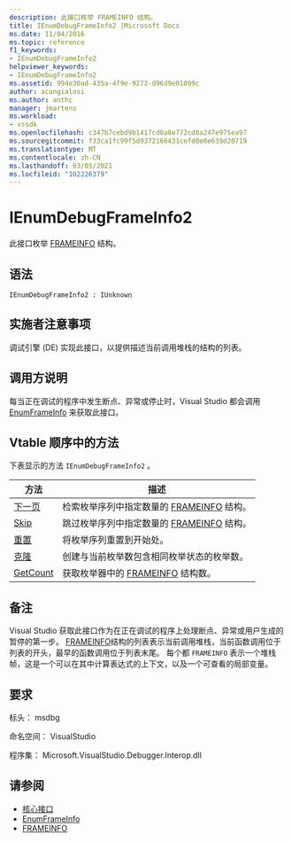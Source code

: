 ```yaml
---
description: 此接口枚举 FRAMEINFO 结构。
title: IEnumDebugFrameInfo2 |Microsoft Docs
ms.date: 11/04/2016
ms.topic: reference
f1_keywords:
- IEnumDebugFrameInfo2
helpviewer_keywords:
- IEnumDebugFrameInfo2
ms.assetid: 994e30ad-435a-4f9e-9272-d96d9e01099c
author: acangialosi
ms.author: anthc
manager: jmartens
ms.workload:
- vssdk
ms.openlocfilehash: c347b7cebd9b1417cd0a8e772cd8a247e975ea97
ms.sourcegitcommit: f33ca1fc99f5d9372166431cefd0e0e639d20719
ms.translationtype: MT
ms.contentlocale: zh-CN
ms.lasthandoff: 03/05/2021
ms.locfileid: "102226379"
---
```

# <a name="ienumdebugframeinfo2"></a>IEnumDebugFrameInfo2
此接口枚举 [FRAMEINFO](../../../extensibility/debugger/reference/frameinfo.md) 结构。

## <a name="syntax"></a>语法

```
IEnumDebugFrameInfo2 : IUnknown
```

## <a name="notes-for-implementers"></a>实施者注意事项
 调试引擎 (DE) 实现此接口，以提供描述当前调用堆栈的结构的列表。

## <a name="notes-for-callers"></a>调用方说明
 每当正在调试的程序中发生断点、异常或停止时，Visual Studio 都会调用 [EnumFrameInfo](../../../extensibility/debugger/reference/idebugthread2-enumframeinfo.md) 来获取此接口。

## <a name="methods-in-vtable-order"></a>Vtable 顺序中的方法
 下表显示的方法 `IEnumDebugFrameInfo2` 。

|方法|描述|
|------------|-----------------|
|[下一页](../../../extensibility/debugger/reference/ienumdebugframeinfo2-next.md)|检索枚举序列中指定数量的 [FRAMEINFO](../../../extensibility/debugger/reference/frameinfo.md) 结构。|
|[Skip](../../../extensibility/debugger/reference/ienumdebugframeinfo2-skip.md)|跳过枚举序列中指定数量的 [FRAMEINFO](../../../extensibility/debugger/reference/frameinfo.md) 结构。|
|[重置](../../../extensibility/debugger/reference/ienumdebugframeinfo2-reset.md)|将枚举序列重置到开始处。|
|[克隆](../../../extensibility/debugger/reference/ienumdebugframeinfo2-clone.md)|创建与当前枚举数包含相同枚举状态的枚举数。|
|[GetCount](../../../extensibility/debugger/reference/ienumdebugframeinfo2-getcount.md)|获取枚举器中的 [FRAMEINFO](../../../extensibility/debugger/reference/frameinfo.md) 结构数。|

## <a name="remarks"></a>备注
 Visual Studio 获取此接口作为在正在调试的程序上处理断点、异常或用户生成的暂停的第一步。 [FRAMEINFO](../../../extensibility/debugger/reference/frameinfo.md)结构的列表表示当前调用堆栈，当前函数调用位于列表的开头，最早的函数调用位于列表末尾。 每个都 `FRAMEINFO` 表示一个堆栈帧，这是一个可以在其中计算表达式的上下文，以及一个可查看的局部变量。

## <a name="requirements"></a>要求
 标头： msdbg

 命名空间： VisualStudio

 程序集： Microsoft.VisualStudio.Debugger.Interop.dll

## <a name="see-also"></a>请参阅
- [核心接口](../../../extensibility/debugger/reference/core-interfaces.md)
- [EnumFrameInfo](../../../extensibility/debugger/reference/idebugthread2-enumframeinfo.md)
- [FRAMEINFO](../../../extensibility/debugger/reference/frameinfo.md)
